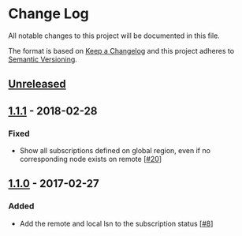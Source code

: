 # Change Log
All notable changes to this project will be documented in this file.

The format is based on [Keep a Changelog](http://keepachangelog.com/) 
and this project adheres to [Semantic Versioning](http://semver.org/).

## [Unreleased]

## [1.1.1] - 2018-02-28
### Fixed
- Show all subscriptions defined on global region, even if no corresponding node exists on remote [[#20](https://github.com/ManageIQ/pg-pglogical/pull/20)]

## [1.1.0] - 2017-02-27
### Added
- Add the remote and local lsn to the subscription status [[#8](https://github.com/ManageIQ/pg-pglogical/pull/8)]

[Unreleased]: https://github.com/ManageIQ/pg-pglogical/compare/v1.1.1...HEAD
[1.1.0]: https://github.com/ManageIQ/pg-pglogical/compare/v1.0.0...v1.1.0
[1.1.1]: https://github.com/ManageIQ/pg-pglogical/compare/v1.1.0...v1.1.1
